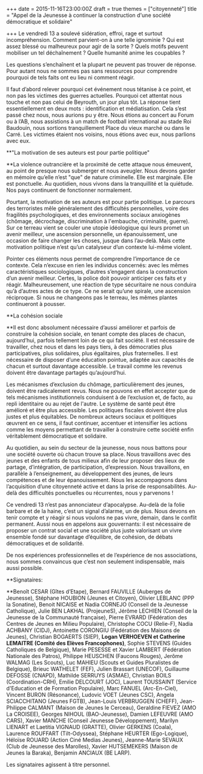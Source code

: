 +++
date = 2015-11-16T23:00:00Z
draft = true
themes = ["citoyenneté"]
title = "Appel de la Jeunesse à continuer la construction d'une société démocratique et solidaire"

+++
Le vendredi 13 a soulevé sidération, effroi, rage et surtout incompréhension. Comment parvient-on à une telle ignominie ? Qui est assez blessé ou malheureux pour agir de la sorte ? Quels motifs peuvent mobiliser un tel déchaînement ? Quelle humanité anime les coupables ?  
  
Les questions s’enchaînent et la plupart ne peuvent pas trouver de réponse. Pour autant nous ne sommes pas sans ressources pour comprendre pourquoi de tels faits ont eu lieu ni comment réagir.  
  
Il faut d’abord relever pourquoi cet événement nous tétanise à ce point, et non pas les victimes des guerres actuelles. Pourquoi cet attentat nous touche et non pas celui de Beyrouth, un jour plus tôt. La réponse tient essentiellement en deux mots : identification et médiatisation. Cela s’est passé chez nous, nous aurions pu y être. Nous étions au concert au Forum ou à l’AB, nous assistions à un match de football international au stade Roi Baudouin, nous sortions tranquillement Place du vieux marché ou dans le Carré. Les victimes étaient nos voisins, nous étions avec eux, nous parlions avec eux.  
  
**"La motivation de ses auteurs est pour partie politique"  
  
**La violence outrancière et la proximité de cette attaque nous émeuvent, au point de presque nous submerger et nous aveugler. Nous devons garder en mémoire qu’elle n’est "que" de nature criminelle. Elle est marginale. Elle est ponctuelle. Au quotidien, nous vivons dans la tranquillité et la quiétude. Nos pays continuent de fonctionner normalement.  
  
Pourtant, la motivation de ses auteurs est pour partie politique. Le parcours des terroristes mêle généralement des difficultés personnelles, voire des fragilités psychologiques, et des environnements sociaux anxiogènes (chômage, décrochage, discrimination à l'embauche, criminalité, guerre). Sur ce terreau vient se couler une utopie idéologique qui leurs promet un avenir meilleur, une ascension personnelle, un épanouissement, une occasion de faire changer les choses, jusque dans l’au-delà. Mais cette motivation politique n’est qu’un catalyseur d’un contexte lui-même violent.  
  
Pointer ces éléments nous permet de comprendre l’importance de ce contexte. Cela n’excuse en rien les individus concernés: avec les mêmes caractéristiques sociologiques, d’autres s’engagent dans la construction d’un avenir meilleur. Certes, la police doit pouvoir anticiper ces faits et y réagir. Malheureusement, une réaction de type sécuritaire ne nous conduira qu’à d’autres actes de ce type. Ce ne serait qu’une spirale, une ascension réciproque. Si nous ne changeons pas le terreau, les mêmes plantes continueront à pousser.  
  
**La cohésion sociale  
  
**Il est donc absolument nécessaire d’aussi améliorer et parfois de construire la cohésion sociale, en tenant compte des places de chacun, aujourd’hui, parfois tellement loin de ce qui fait société. Il est nécessaire de travailler, chez nous et dans les pays tiers, à des démocraties plus participatives, plus solidaires, plus égalitaires, plus fraternelles. Il est nécessaire de disposer d’une éducation pointue, adaptée aux capacités de chacun et surtout davantage accessible. Le travail comme les revenus doivent être davantage partagés qu’aujourd’hui.  
  
Les mécanismes d’exclusion du chômage, particulièrement des jeunes, doivent être radicalement revus. Nous ne pouvons en effet accepter que de tels mécanismes institutionnels conduisent à de l’exclusion et, de facto, au repli identitaire ou au rejet de l'autre. Le système de santé peut être amélioré et être plus accessible. Les politiques fiscales doivent être plus justes et plus équitables. De nombreux acteurs sociaux et politiques œuvrent en ce sens, il faut continuer, accentuer et intensifier les actions comme les moyens permettant de travailler à construire cette société enfin véritablement démocratique et solidaire.  
  
Au quotidien, au sein du secteur de la jeunesse, nous nous battons pour une société ouverte où chacun trouve sa place. Nous travaillons avec des jeunes et des enfants de tous milieux afin de leur proposer des lieux de partage, d’intégration, de participation, d’expression. Nous travaillons, en parallèle à l’enseignement, au développement des jeunes, de leurs compétences et de leur épanouissement. Nous les accompagnons dans l’acquisition d’une citoyenneté active et dans la prise de responsabilités. Au-delà des difficultés ponctuelles ou récurrentes, nous y parvenons !  
  
Ce vendredi 13 n’est pas annonciateur d’apocalypse. Au-delà de la folie barbare et de la haine, c’est un signal d’alarme, un de plus. Nous devons en tenir compte et y réagir si nous voulons ne pas vivre, demain, dans le conflit permanent. Aussi nous en appelons aux gouvernants: il est nécessaire de proposer un contrat social et une société plus juste valorisant un vivre ensemble fondé sur davantage d’équilibre, de cohésion, de débats démocratiques et de solidarité.  
  
De nos expériences professionnelles et de l’expérience de nos associations, nous sommes convaincus que c’est non seulement indispensable, mais aussi possible.  
  
**Signataires:  
  
**Benoît CESAR (Gîtes d’Etape), Bernard FAUVILLE (Auberges de Jeunesse), Stéphane HOUBION (Jeunes et Citoyen), Olivier LEBLANC (PPP la Sonatine), Benoit NICAISE et Nadia CORNEJO (Conseil de la Jeunesse Catholique), Julie BEN LAKHAL (ProjeuneS), Jérôme LECHIEN (Conseil de la Jeunesse de la Communauté française), Pierre EVRARD (Fédération des Centres de Jeunes en Milieu Populaire), Christophe COCU (Relie-F), Nadia ACHBANY (CIDJ), Antoinette CORONGIU (Fédération des Maisons de Jeunes), Christian BOGAERTS (SIEP), **Logan VERHOEVEN et Catherine LEMAITRE (Comité des Elèves Francophones)**, Sophie STEVENS (Guides Catholiques de Belgique), Marie PESESSE et Xavier LAMBERT (Fédération Nationale des Patros), Philippe HEUSCHEN (Faucons Rouges), Jerôme WALMAG (Les Scouts), Luc MAHIEU (Scouts et Guides Pluralistes de Belgique), Brieuc WATHELET (FEF), Julien Brassart (UNECOF), Guillaume DEFOSSE (CNAPD), Mathilde SERRUYS (ASMAE), Christian BOILS (Coordination-CRH), Emilie DELCOURT (JOC), Laurent TOUSSAINT (Service d'Education et de Formation Populaire), Marc FANUEL (Arc-En-Ciel), Vincent BURON (Résonance), Ludovic VOET (Jeunes CSC), Angela SCIACCHITANO (Jeunes FGTB), Jean-Louis VERBRUGGEN (CHEFF), Jean-Philippe CALMANT (Maison de Jeunes le Cerceau), Geraldine FIEVEZ (AMO La CROISEE), Georges NIHOUL (BAO-Jeunesse), Damien LEFEUVRE (AMO CARS), Xavier MANCHE (Conseil Jeunesse Développement), Marilyn LIENART et Laetitia VIGNAUD (GRATTE), Olivier GERKENS (Coala), Laurence ROUFFART (Tilt-Odyssea), Stéphane HEURTER (Ego-Logique), Héloïse ROUARD (Action Ciné Medias Jeunes), Jeanne-Marie SEVAUX (Club de Jeunesse des Marolles), Xavier HUTSEMEKERS (Maison de Jeunes la Baraka), Benjamin ANCIAUX (BE LARP).  
  
Les signataires agissent à titre personnel.